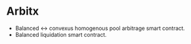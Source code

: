 # Arbitx

- Balanced <-> convexus homogenous pool arbitrage smart contract.
- Balanced liquidation smart contract.
